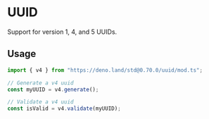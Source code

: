 # UUID

Support for version 1, 4, and 5 UUIDs.

## Usage

```ts
import { v4 } from "https://deno.land/std@0.70.0/uuid/mod.ts";

// Generate a v4 uuid
const myUUID = v4.generate();

// Validate a v4 uuid
const isValid = v4.validate(myUUID);
```
